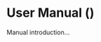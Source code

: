 # <span class="manual-name"></span> User Manual (<span class="version-num-01"></span>)

Manual introduction...
